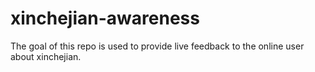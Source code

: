 # xinchejian-awareness

The goal of this repo is used to provide live feedback to the online user about xinchejian.
